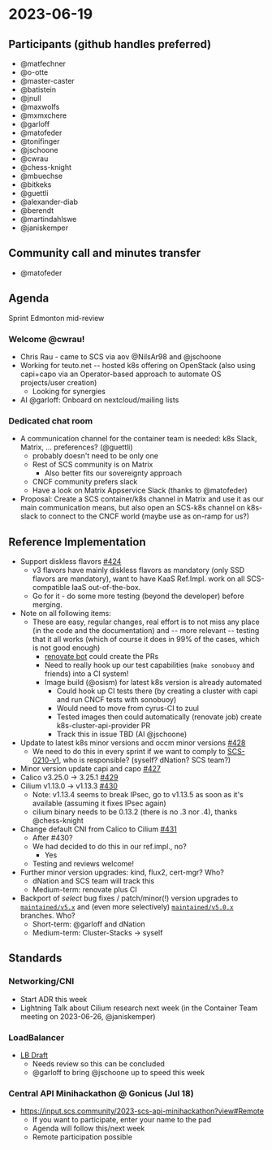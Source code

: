 # 2023-06-19
## Participants (github handles preferred)
- @matfechner
- @o-otte
- @master-caster
- @batistein
- @jnull
- @maxwolfs
- @mxmxchere
- @garloff
- @matofeder
- @tonifinger
- @jschoone
- @cwrau
- @chess-knight
- @mbuechse
- @bitkeks
- @guettli
- @alexander-diab
- @berendt
- @martindahlswe
- @janiskemper

## Community call and minutes transfer

- @matofeder

## Agenda
Sprint Edmonton mid-review

### Welcome @cwrau!
* Chris Rau - came to SCS via aov @NilsAr98 and @jschoone
* Working for teuto.net -- hosted k8s offering on OpenStack (also using capi+capo via an Operator-based approach to automate OS projects/user creation)
    * Looking for synergies
* AI @garloff: Onboard on nextcloud/mailing lists

### Dedicated chat room
* A communication channel for the container team is needed: k8s Slack, Matrix, ... preferences? (@guettli)
    * probably doesn't need to be only one
    * Rest of SCS community is on Matrix
        * Also better fits our sovereignty approach
    * CNCF community prefers slack
    * Have a look on Matrix Appservice Slack (thanks to @matofeder)
* Proposal: Create a SCS container/k8s channel in Matrix and use it as our main communication means, but also open an SCS-k8s channel on k8s-slack to connect to the CNCF world (maybe use as on-ramp for us?)

## Reference Implementation
- Support diskless flavors [#424](https://github.com/SovereignCloudStack/k8s-cluster-api-provider/pull/424)
    - v3 flavors have mainly diskless flavors as mandatory (only SSD flavors are mandatory), want to have KaaS Ref.Impl. work on all SCS-compatible IaaS out-of-the-box.
    - Go for it - do some more testing (beyond the developer) before merging.
- Note on all following items:
    - These are easy, regular changes, real effort is to not miss any place (in the code and the documentation) and -- more relevant -- testing that it all works (which of course it does in 99% of the cases, which is not good enough)
        - [renovate bot](https://github.com/renovatebot/renovate) could create the PRs
        - Need to really hook up our test capabilities (`make sonobuoy` and friends) into a CI system!
        - Image build (@osism) for latest k8s version is already automated
            - Could hook up CI tests there (by creating a cluster with capi and run CNCF tests with sonobuoy)
            - Would need to move from cyrus-CI to zuul
            - Tested images then could automatically (renovate job) create k8s-cluster-api-provider PR
            - Track this in issue TBD (AI @jschoone)
- Update to latest k8s minor versions and occm minor versions [#428](https://github.com/SovereignCloudStack/k8s-cluster-api-provider/pull/428)
    - We need to do this in every sprint if we want to comply to [SCS-0210-v1](https://github.com/SovereignCloudStack/standards/blob/main/Standards/scs-0210-v1-k8s-new-version-policy.md), who is responsible? (syself? dNation? SCS team?)
- Minor version update capi and capo [#427](https://github.com/SovereignCloudStack/k8s-cluster-api-provider/pull/427)
- Calico v3.25.0 -> 3.25.1 [#429](https://github.com/SovereignCloudStack/k8s-cluster-api-provider/pull/429)
- Cilium v1.13.0 -> v1.13.3 [#430](https://github.com/SovereignCloudStack/k8s-cluster-api-provider/pull/430)
    - Note: v1.13.4 seems to break IPsec, go to v1.13.5 as soon as it's available (assuming it fixes IPsec again)
    - cilium binary needs to be 0.13.2 (there is no .3 nor .4), thanks @chess-knight
- Change default CNI from Calico to Cilium [#431](https://github.com/SovereignCloudStack/k8s-cluster-api-provider/pull/431)
    - After #430?
    - We had decided to do this in our ref.impl., no?
        - Yes
    - Testing and reviews welcome!
- Further minor version upgrades: kind, flux2, cert-mgr? Who?
    - dNation and SCS team will track this
    - Medium-term: renovate plus CI
- Backport of *select* bug fixes / patch/minor(!) version upgrades to [`maintained/v5.x`](https://github.com/SovereignCloudStack/k8s-cluster-api-provider/tree/maintained/v5.x) and (even more selectively) [`maintained/v5.0.x`](https://github.com/SovereignCloudStack/k8s-cluster-api-provider/tree/maintained/v5.0.x) branches. Who?
    * Short-term: @garloff and dNation
    * Medium-term: Cluster-Stacks -> syself

## Standards

### Networking/CNI
- Start ADR this week
- Lightning Talk about Cilium research next week (in the Container Team meeting on 2023-06-26, @janiskemper)

### LoadBalancer
- [LB Draft](https://github.com/SovereignCloudStack/standards/pull/169)
    - Needs review so this can be concluded
    - @garloff to bring @jschoone up to speed this week

### Central API Minihackathon @ Gonicus (Jul 18)
- https://input.scs.community/2023-scs-api-minihackathon?view#Remote
    - If you want to participate, enter your name to the pad
    - Agenda will follow this/next week
    - Remote participation possible
